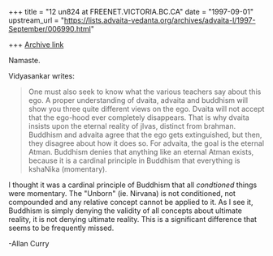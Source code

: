 +++
title = "12 un824 at FREENET.VICTORIA.BC.CA"
date = "1997-09-01"
upstream_url = "https://lists.advaita-vedanta.org/archives/advaita-l/1997-September/006990.html"

+++
[Archive link](https://lists.advaita-vedanta.org/archives/advaita-l/1997-September/006990.html)

Namaste.

Vidyasankar writes:

>One must also seek to know what the various teachers say about this ego. A
>proper understanding of dvaita, advaita and buddhism will show you three
>quite different views on the ego. Dvaita will not accept that the ego-hood
>ever completely disappears. That is why dvaita insists upon the eternal
>reality of jIvas, distinct from brahman. Buddhism and advaita agree that
>the ego gets extinguished, but then, they disagree about how it does so.
>For advaita, the goal is the eternal Atman. Buddhism denies that anything
>like an eternal Atman exists, because it is a cardinal principle in
>Buddhism that everything is kshaNika (momentary).
>

I thought it was a cardinal principle of Buddhism that all *condtioned*
things were momentary. The "Unborn" (ie. Nirvana) is not conditioned, not
compounded and any relative concept cannot be applied to it.  As I see it,
Buddhism is simply denying the validity of all concepts about ultimate
reality, it is not denying ultimate reality. This is a significant
difference that seems to be frequently missed.

-Allan Curry

